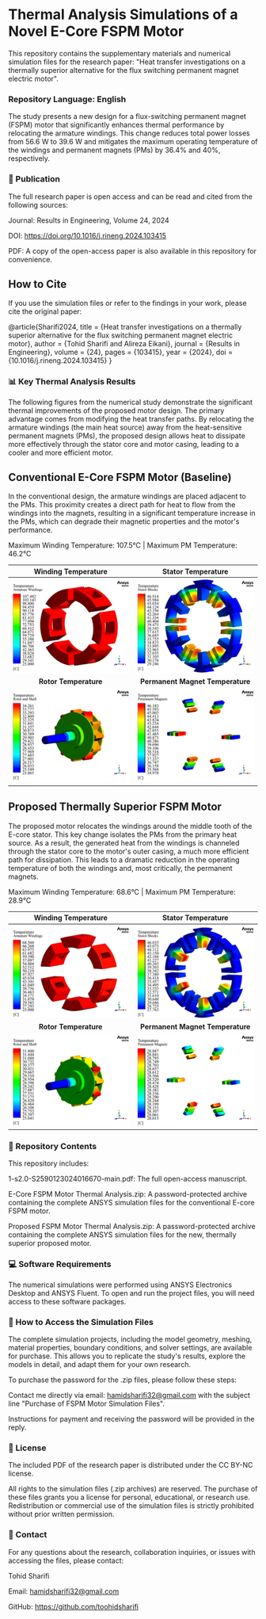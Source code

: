# Thermal Analysis Simulations of a Novel E-Core FSPM Motor
This repository contains the supplementary materials and numerical simulation files for the research paper: "Heat transfer investigations on a thermally superior alternative for the flux switching permanent magnet electric motor".

### Repository Language: English

The study presents a new design for a flux-switching permanent magnet (FSPM) motor that significantly enhances thermal performance by relocating the armature windings. This change reduces total power losses from 56.6 W to 39.6 W and mitigates the maximum operating temperature of the windings and permanent magnets (PMs) by 36.4% and 40%, respectively.

### 📜 Publication

The full research paper is open access and can be read and cited from the following sources:

Journal: Results in Engineering, Volume 24, 2024

DOI: https://doi.org/10.1016/j.rineng.2024.103415

PDF: A copy of the open-access paper is also available in this repository for convenience.

## How to Cite

If you use the simulation files or refer to the findings in your work, please cite the original paper:

@article{Sharifi2024,
  title = {Heat transfer investigations on a thermally superior alternative for the flux switching permanent magnet electric motor},
  author = {Tohid Sharifi and Alireza Eikani},
  journal = {Results in Engineering},
  volume = {24},
  pages = {103415},
  year = {2024},
  doi = {10.1016/j.rineng.2024.103415}
}

### 📊 Key Thermal Analysis Results

The following figures from the numerical study demonstrate the significant thermal improvements of the proposed motor design. The primary advantage comes from modifying the heat transfer paths. By relocating the armature windings (the main heat source) away from the heat-sensitive permanent magnets (PMs), the proposed design allows heat to dissipate more effectively through the stator core and motor casing, leading to a cooler and more efficient motor.

## Conventional E-Core FSPM Motor (Baseline)

In the conventional design, the armature windings are placed adjacent to the PMs. This proximity creates a direct path for heat to flow from the windings into the magnets, resulting in a significant temperature increase in the PMs, which can degrade their magnetic properties and the motor's performance.

Maximum Winding Temperature: 107.5°C | Maximum PM Temperature: 46.2°C

| Winding Temperature | Stator Temperature |
| :---: | :---: |
| ![Winding Contour FSPM Motor](https://raw.githubusercontent.com/toohidsharifi/FSPM-Motor-Thermal-Analysis-Simulation/main/images/Winding%20Contour%20FSPM%20Motor-1.png) | ![Stator Contour FSPM Motor](https://raw.githubusercontent.com/toohidsharifi/FSPM-Motor-Thermal-Analysis-Simulation/main/images/Stator%20Contour%20FSPM%20Motor-1.png) |
| **Rotor Temperature** | **Permanent Magnet Temperature** |
| ![Rotor Contour FSPM Motor](https://raw.githubusercontent.com/toohidsharifi/FSPM-Motor-Thermal-Analysis-Simulation/main/images/Rotor%20Contour%20FSPM%20Motor-1.png) | ![PM Contour FSPM Motor](https://raw.githubusercontent.com/toohidsharifi/FSPM-Motor-Thermal-Analysis-Simulation/main/images/PM%20Contour%20FSPM%20Motor-1.png) |

## Proposed Thermally Superior FSPM Motor

The proposed motor relocates the windings around the middle tooth of the E-core stator. This key change isolates the PMs from the primary heat source. As a result, the generated heat from the windings is channeled through the stator core to the motor's outer casing, a much more efficient path for dissipation. This leads to a dramatic reduction in the operating temperature of both the windings and, most critically, the permanent magnets.

Maximum Winding Temperature: 68.6°C | Maximum PM Temperature: 28.9°C

| Winding Temperature | Stator Temperature |
| :---: | :---: |
| ![Winding Contour Proposed Motor](https://raw.githubusercontent.com/toohidsharifi/FSPM-Motor-Thermal-Analysis-Simulation/main/images/Winding%20Contour%20Proposed%20Motor-1.png) | ![Stator Contour Proposed Motor](https://raw.githubusercontent.com/toohidsharifi/FSPM-Motor-Thermal-Analysis-Simulation/main/images/Stator%20Contour%20Proposed%20Motor-1.png) |
| **Rotor Temperature** | **Permanent Magnet Temperature** |
| ![Rotor Contour Proposed Motor](https://raw.githubusercontent.com/toohidsharifi/FSPM-Motor-Thermal-Analysis-Simulation/main/images/Rotor%20Contour%20Proposed%20Motor-1.png) | ![PM Contour Proposed Motor](https://raw.githubusercontent.com/toohidsharifi/FSPM-Motor-Thermal-Analysis-Simulation/main/images/PM%20Contour%20Proposed%20Motor-1.png) |

### 📂 Repository Contents

This repository includes:

1-s2.0-S2590123024016670-main.pdf: The full open-access manuscript.

E-Core FSPM Motor Thermal Analysis.zip: A password-protected archive containing the complete ANSYS simulation files for the conventional E-core FSPM motor.

Proposed FSPM Motor Thermal Analysis.zip: A password-protected archive containing the complete ANSYS simulation files for the new, thermally superior proposed motor.

### 💻 Software Requirements

The numerical simulations were performed using ANSYS Electronics Desktop and ANSYS Fluent. To open and run the project files, you will need access to these software packages.

### 🔑 How to Access the Simulation Files

The complete simulation projects, including the model geometry, meshing, material properties, boundary conditions, and solver settings, are available for purchase. This allows you to replicate the study's results, explore the models in detail, and adapt them for your own research.

To purchase the password for the .zip files, please follow these steps:

Contact me directly via email: hamidsharifi32@gmail.com with the subject line "Purchase of FSPM Motor Simulation Files".

Instructions for payment and receiving the password will be provided in the reply.

### 📝 License

The included PDF of the research paper is distributed under the CC BY-NC license.

All rights to the simulation files (.zip archives) are reserved. The purchase of these files grants you a license for personal, educational, or research use. Redistribution or commercial use of the simulation files is strictly prohibited without prior written permission.

### 📧 Contact

For any questions about the research, collaboration inquiries, or issues with accessing the files, please contact:

Tohid Sharifi

Email: hamidsharifi32@gmail.com

GitHub: https://github.com/toohidsharifi
